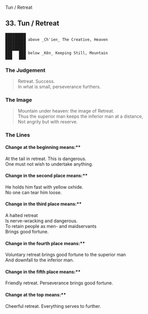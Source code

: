 Tun / Retreat
## 33. Tun / Retreat
    █████████
    █████████ above _Ch'ien_ The Creative, Heaven  
    █████████
    █████████
    ███   ███ below _Kên_ Keeping Still, Mountain  
    ███   ███
### The Judgement
> Retreat. Success.  
 In what is small, perseverance furthers.
### The Image
> Mountain under heaven: the image of Retreat.  
 Thus the superior man keeps the inferior man at a distance,  
 Not angrily but with reserve.
### The Lines

#### Change at the beginning means:**  
 At the tail in retreat. This is dangerous.  
 One must not wish to undertake anything.
#### Change in the second place means:**  
 He holds him fast with yellow oxhide.  
 No one can tear him loose.
#### Change in the third place means:**  
 A halted retreat  
 Is nerve-wracking and dangerous.  
 To retain people as men- and maidservants  
 Brings good fortune.
#### Change in the fourth place means:**  
 Voluntary retreat brings good fortune to the superior man  
 And downfall to the inferior man.
#### Change in the fifth place means:**  
 Friendly retreat. Perseverance brings good fortune.
#### Change at the top means:**  
 Cheerful retreat. Everything serves to further.



